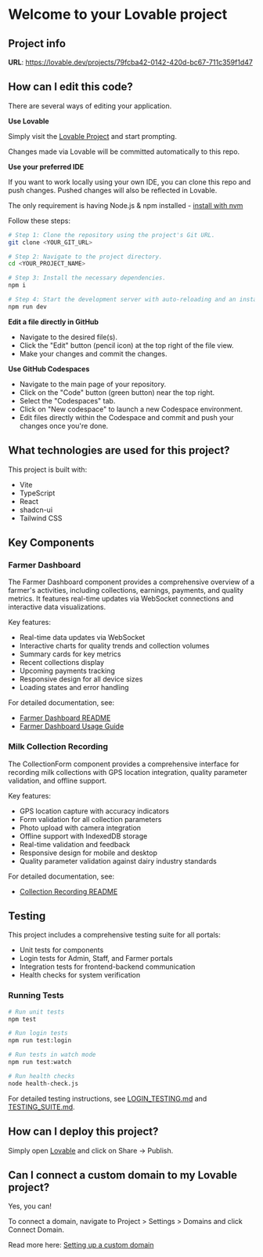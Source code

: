 # Welcome to your Lovable project

## Project info

**URL**: https://lovable.dev/projects/79fcba42-0142-420d-bc67-711c359f1d47

## How can I edit this code?

There are several ways of editing your application.

**Use Lovable**

Simply visit the [Lovable Project](https://lovable.dev/projects/79fcba42-0142-420d-bc67-711c359f1d47) and start prompting.

Changes made via Lovable will be committed automatically to this repo.

**Use your preferred IDE**

If you want to work locally using your own IDE, you can clone this repo and push changes. Pushed changes will also be reflected in Lovable.

The only requirement is having Node.js & npm installed - [install with nvm](https://github.com/nvm-sh/nvm#installing-and-updating)

Follow these steps:

```sh
# Step 1: Clone the repository using the project's Git URL.
git clone <YOUR_GIT_URL>

# Step 2: Navigate to the project directory.
cd <YOUR_PROJECT_NAME>

# Step 3: Install the necessary dependencies.
npm i

# Step 4: Start the development server with auto-reloading and an instant preview.
npm run dev
```

**Edit a file directly in GitHub**

- Navigate to the desired file(s).
- Click the "Edit" button (pencil icon) at the top right of the file view.
- Make your changes and commit the changes.

**Use GitHub Codespaces**

- Navigate to the main page of your repository.
- Click on the "Code" button (green button) near the top right.
- Select the "Codespaces" tab.
- Click on "New codespace" to launch a new Codespace environment.
- Edit files directly within the Codespace and commit and push your changes once you're done.

## What technologies are used for this project?

This project is built with:

- Vite
- TypeScript
- React
- shadcn-ui
- Tailwind CSS

## Key Components

### Farmer Dashboard

The Farmer Dashboard component provides a comprehensive overview of a farmer's activities, including collections, earnings, payments, and quality metrics. It features real-time updates via WebSocket connections and interactive data visualizations.

Key features:
- Real-time data updates via WebSocket
- Interactive charts for quality trends and collection volumes
- Summary cards for key metrics
- Recent collections display
- Upcoming payments tracking
- Responsive design for all device sizes
- Loading states and error handling

For detailed documentation, see:
- [Farmer Dashboard README](src/components/farmer/README.md)
- [Farmer Dashboard Usage Guide](src/components/farmer/USAGE.md)

### Milk Collection Recording

The CollectionForm component provides a comprehensive interface for recording milk collections with GPS location integration, quality parameter validation, and offline support.

Key features:
- GPS location capture with accuracy indicators
- Form validation for all collection parameters
- Photo upload with camera integration
- Offline support with IndexedDB storage
- Real-time validation and feedback
- Responsive design for mobile and desktop
- Quality parameter validation against dairy industry standards

For detailed documentation, see:
- [Collection Recording README](src/components/collections/README.md)

## Testing

This project includes a comprehensive testing suite for all portals:

- Unit tests for components
- Login tests for Admin, Staff, and Farmer portals
- Integration tests for frontend-backend communication
- Health checks for system verification

### Running Tests

```sh
# Run unit tests
npm test

# Run login tests
npm run test:login

# Run tests in watch mode
npm run test:watch

# Run health checks
node health-check.js
```

For detailed testing instructions, see [LOGIN_TESTING.md](LOGIN_TESTING.md) and [TESTING_SUITE.md](TESTING_SUITE.md).

## How can I deploy this project?

Simply open [Lovable](https://lovable.dev/projects/79fcba42-0142-420d-bc67-711c359f1d47) and click on Share -> Publish.

## Can I connect a custom domain to my Lovable project?

Yes, you can!

To connect a domain, navigate to Project > Settings > Domains and click Connect Domain.

Read more here: [Setting up a custom domain](https://docs.lovable.dev/tips-tricks/custom-domain#step-by-step-guide)